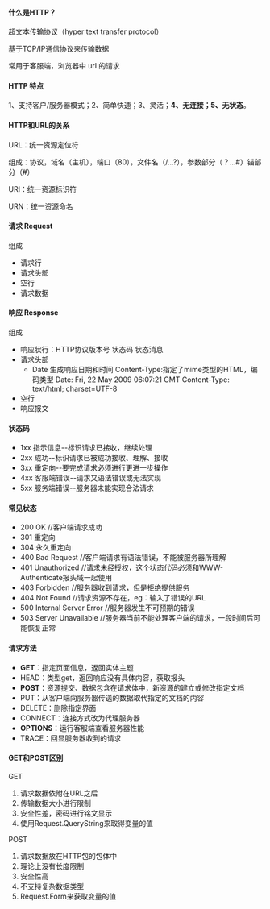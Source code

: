 #### 什么是HTTP？

超文本传输协议（hyper text transfer protocol）

基于TCP/IP通信协议来传输数据

常用于客服端，浏览器中 url 的请求



#### HTTP 特点

1、支持客户/服务器模式；2、简单快速；3、灵活；**4、无连接；5、无状态**。



#### HTTP和URL的关系

URL：统一资源定位符

组成：协议，域名（主机），端口（80），文件名（/...?），参数部分（？...#）锚部分（#）

URI：统一资源标识符

URN：统一资源命名



#### 请求 Request 

组成

- 请求行
- 请求头部
- 空行
- 请求数据



#### 响应 Response

组成

- 响应状行：HTTP协议版本号 状态码 状态消息
- 请求头部
  - Date 生成响应日期和时间
    Content-Type:指定了mime类型的HTML，编码类型
    Date: Fri, 22 May 2009 06:07:21 GMT
    Content-Type: text/html; charset=UTF-8
- 空行
- 响应报文



#### 状态码 

- 1xx
  	指示信息--标识请求已接收，继续处理
- 2xx
  	成功--标识请求已被成功接收、理解、接收
- 3xx
  	重定向--要完成请求必须进行更进一步操作
- 4xx
  	客服端错误--请求又语法错误或无法实现
- 5xx
  	服务端错误--服务器未能实现合法请求

#### 常见状态

- 200 OK	//客户端请求成功
- 301  重定向
- 304  永久重定向
- 400 Bad Request	 //客户端请求有语法错误，不能被服务器所理解
- 401 Unauthorized	 //请求未经授权，这个状态代码必须和WWW-Authenticate报头域一起使用 
- 403 Forbidden	//服务器收到请求，但是拒绝提供服务
- 404 Not Found 	 //请求资源不存在，eg：输入了错误的URL
- 500 Internal Server Error	//服务器发生不可预期的错误
- 503 Server Unavailable 	 //服务器当前不能处理客户端的请求，一段时间后可能恢复正常



#### 请求方法

- **GET**：指定页面信息，返回实体主题
- HEAD：类型get，返回响应没有具体内容，获取报头
- **POST**：资源提交、数据包含在请求体中，新资源的建立或修改指定文档
- PUT：从客户端向服务器传送的数据取代指定的文档的内容
- DELETE：删除指定界面
- CONNECT：连接方式改为代理服务器
- **OPTIONS**：运行客服端查看服务器性能
- TRACE：回显服务器收到的请求



#### GET和POST区别

GET

1. 请求数据依附在URL之后
2. 传输数据大小进行限制
3. 安全性差，密码进行铭文显示
4. 使用Request.QueryString来取得变量的值

POST

1. 请求数据放在HTTP包的包体中
2. 理论上没有长度限制
3. 安全性高
4. 不支持复杂数据类型
5. Request.Form来获取变量的值